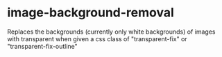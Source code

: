 image-background-removal
========================

Replaces the backgrounds (currently only white backgrounds) of images with transparent when given a css class of "transparent-fix" or "transparent-fix-outline"
